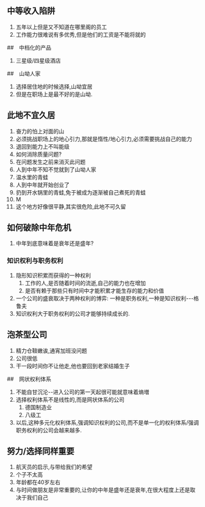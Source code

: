 

## 中等收入陷阱
1. 五年以上但是又不知道在哪里阁的员工
2. 工作能力很难说有多优秀,但是他们的工资是不能将就的

##　中档化的产品　
1. 三星级/四星级酒店  

##　山坳人家
1. 选择居住地的时候选择,山坳宜居
2. 但是在职场上是最不好的是山坳.

## 此地不宜久居
1. 奋力的怕上对面的山
2. 必须挑战职场上的地心引力,那就是惰性/地心引力,必须需要挑战自己的能力
3. 退回到能力上不叫能级
4. 如何消除质量问题?
5. 在问题发生之前来消灭此问题
6. 人到中年不知不觉就到了山坳人家
7. 温水里的青蛙
8. 人到中年就开始创业了
9. 扔到开水锅里的青蛙,免于被成为逐渐被自己煮死的青蛙
10. M
11. 这个地方好像很平静,其实很危险,此地不可久留

## 如何破除中年危机
1. 中年到底意味着是衰年还是盛年?

### 知识权利与职务权利
1. 隐形知识积累而获得的一种权利
    1. 工作的人,是否随着时间的流逝,自己的能力也在增加
    2. 是否有赖于那些只有时间中才能积累才能生存的能力和价值
2. 一个公司的盛衰取决于两种权利的博弈: 一种是职务权利,一种是知识权利---格鲁夫
3. 知识权利大于职务权利的公司才能够持续成长的.

## 泡茶型公司
1. 精力仓鞥嫩诶,通宵加班没问题
2. 公司很低
3. 干一段时间你不让他走,他也要回到老家结婚生子

##　网状权利体系
1. 不能自甘沉沦--进入公司的第一天起很可能就意味着熵増
2. 选择权利体系不是线性的,而是网状体系的公司
    1. 德国制造业
    2. 八级工
3. 以后,这种多元化权利体系,强调知识权利的公司,而不是单一化的权利体系/强调职务权利的公司会越来越多.

## 努力/选择同样重要
1. 航天员的启示,与带给我们的希望
2. 个子不太高
3. 年龄都在40岁左右
4. 与时间做朋友是非常重要的,让你的中年是盛年还是衰年,在很大程度上还是取决于我们自己